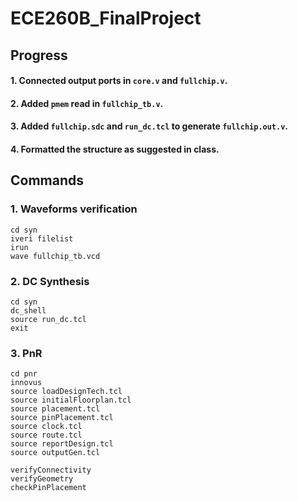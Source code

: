 # ECE260B_FinalProject

## Progress

#### 1. Connected output ports in `core.v` and `fullchip.v`.
#### 2. Added `pmem` read in `fullchip_tb.v`.
#### 3. Added `fullchip.sdc` and `run_dc.tcl` to generate `fullchip.out.v`.
#### 4. Formatted the structure as suggested in class.

## Commands

### 1. Waveforms verification
```
cd syn
iveri filelist
irun
wave fullchip_tb.vcd
```

### 2. DC Synthesis
```
cd syn
dc_shell
source run_dc.tcl
exit
```

### 3. PnR
```
cd pnr
innovus
source loadDesignTech.tcl
source initialFloorplan.tcl
source placement.tcl
source pinPlacement.tcl
source clock.tcl
source route.tcl
source reportDesign.tcl
source outputGen.tcl

verifyConnectivity
verifyGeometry
checkPinPlacement

```
